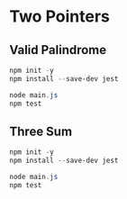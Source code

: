 # Two Pointers

## Valid Palindrome

```powershell
npm init -y
npm install --save-dev jest

node main.js
npm test
```

## Three Sum

```powershell
npm init -y
npm install --save-dev jest

node main.js
npm test
```
